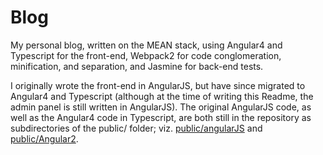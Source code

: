 # Blog
My personal blog, written on the MEAN stack, using Angular4 and Typescript for the front-end,
Webpack2 for code conglomeration, minification, and separation, and Jasmine for back-end tests.

I originally wrote the front-end in AngularJS, but have since migrated to Angular4 and Typescript
(although at the time of writing this Readme, the admin panel is still written in AngularJS). The
original AngularJS code, as well as the Angular4 code in Typescript, are both still in the repository
as subdirectories of the public/ folder; viz. <a target="_blank" href="https://github.com/Ahlkanvorez/Blog/tree/master/public/angularJS">public/angularJS</a> and <a target="_blank" href="https://github.com/Ahlkanvorez/Blog/tree/master/public/Angular2">public/Angular2</a>.
